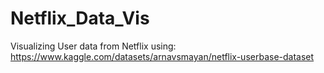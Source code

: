 # Netflix_Data_Vis
Visualizing User data from Netflix using: https://www.kaggle.com/datasets/arnavsmayan/netflix-userbase-dataset
